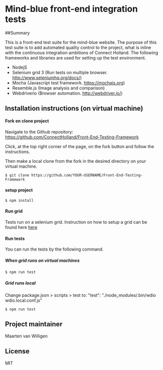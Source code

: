 # Mind-blue front-end integration tests 

##Summary

This is a front-end test suite for the mind-blue website. The purpose of this test suite is to add automated quality control to the project, what is inline with the continuous integration ambitions of Connect Holland. The following frameworks and libraries are used for setting up the test environment.  

- NodejS 
- Selenium grid 3 (Run tests on multiple browser. http://www.seleniumhq.org/docs/) 
- Mocha (Javascript test framework. https://mochajs.org) 
- Resemble.js (Image analysis and comparison)
- Webdriverio (Browser automation. http://webdriver.io/)

## Installation instructions (on virtual machine)

#### Fork en clone project
Navigate to the Github repository: https://github.com/ConnectHolland/Front-End-Testing-Framework

Click, at the top right corner of the page, on the fork button and follow the instructions.

Then make a local clone from the fork in the desired directory on your virtual machine. 

``` command
$ git clone https://github.com/YOUR-USERNAME/Front-End-Testing-Framework
```

#### setup project

``` command
$ npm install
```

#### Run grid

Tests run on a selenium grid. Instruction on how to setup a grid can be found here [here](./selenium-grid/README.md)

#### Run tests
You can run the tests by the following command.

##### When grid runs on virtual machines
``` command
$ npm run test
```

##### Grid runs local
Change package.json > scripts > test to: "test": "./node_modules/.bin/wdio wdio.local.conf.js"
``` command
$ npm run test
```

## Project maintainer

Maarten van Willigen

## License

MIT

